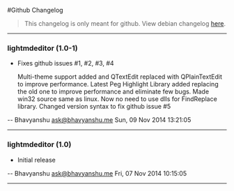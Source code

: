 #Github Changelog

> This changelog is only meant for github. View debian changelog [here](https://github.com/bhavyanshu/LightMd_Editor/blob/master/debian/changelog).

***********************************************************************************************************

### lightmdeditor (1.0-1)

  * Fixes github issues #1, #2, #3, #4   
    
    Multi-theme support added and QTextEdit replaced with QPlainTextEdit to improve performance.
    Latest Peg Highlight Library added replacing the old one to improve performance and eliminate few bugs.
    Made win32 source same as linux. Now no need to use dlls for FindReplace library.
    Changed version syntax to fix github issue #5

 -- Bhavyanshu <ask@bhavyanshu.me>  Sun, 09 Nov 2014 13:21:05

***********************************************************************************************************

### lightmdeditor (1.0)

  * Initial release

 -- Bhavyanshu <ask@bhavyanshu.me>  Fri, 07 Nov 2014 10:15:05

***********************************************************************************************************
